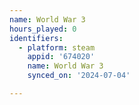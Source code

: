 ```yaml
---
name: World War 3
hours_played: 0
identifiers:
  - platform: steam
    appid: '674020'
    name: World War 3
    synced_on: '2024-07-04'

---
```

